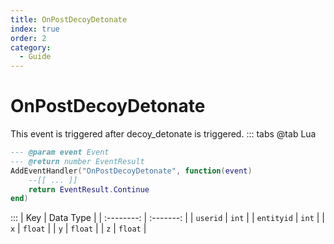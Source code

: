 ```yaml
---
title: OnPostDecoyDetonate
index: true
order: 2
category:
  - Guide
---
```


# OnPostDecoyDetonate
This event is triggered after decoy_detonate is triggered.
::: tabs
@tab Lua
```lua
--- @param event Event
--- @return number EventResult
AddEventHandler("OnPostDecoyDetonate", function(event)
    --[[ ... ]]
    return EventResult.Continue
end)
```

:::
|     Key    | Data Type |
| :--------: | :-------: |
|  `userid`  |   `int`   |
| `entityid` |   `int`   |
|     `x`    |  `float`  |
|     `y`    |  `float`  |
|     `z`    |  `float`  |